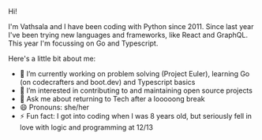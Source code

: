 Hi! 

I'm Vathsala and I have been coding with Python since 2011. Since last year I've been trying new languages and frameworks, like React and GraphQL. This year I'm focussing on Go and Typescript.


Here's a little bit about me:


- 🔭 I’m currently working on problem solving (Project Euler), learning Go (on codecrafters and boot.dev) and Typescript basics
- 🌱 I’m interested in contributing to and maintaining open source projects
- 💬 Ask me about returning to Tech after a looooong break
- 😄 Pronouns: she/her
- ⚡ Fun fact: I got into coding when I was 8 years old, but seriously fell in love with logic and programming at 12/13 
